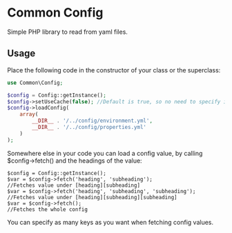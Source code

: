 # Common Config
Simple PHP library to read from yaml files.

Usage
------------

Place the following code in the constructor of your class or the superclass:

```php
use Common\Config;

$config = Config::getInstance();
$config->setUseCache(false); //Default is true, so no need to specify if you want to use APC
$config->loadConfig(
    array(
        __DIR__ . '/../config/environment.yml',
        __DIR__ . '/../config/properties.yml'
    )
);
```

Somewhere else in your code you can load a config value, by calling $config->fetch() and the headings of the value:

```
$config = Config::getInstance();
$var = $config->fetch('heading', 'subheading');               //Fetches value under [heading][subheading]
$var = $config->fetch('heading', 'subheading', 'subheading'); //Fetches value under [heading][subheading][subheading]
$var = $config->fetch();                                      //Fetches the whole config
```

You can specify as many keys as you want when fetching config values.
